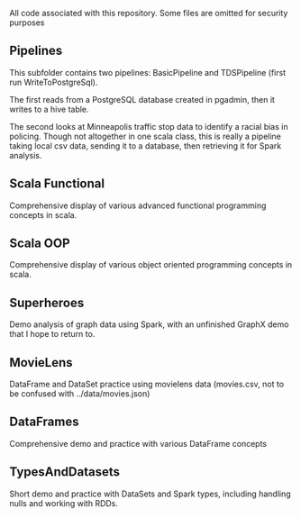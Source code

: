 All code associated with this repository. Some files are omitted for security purposes

## Pipelines
This subfolder contains two pipelines: BasicPipeline and TDSPipeline (first run WriteToPostgreSql). 

The first reads from a PostgreSQL database created in pgadmin, then it writes to a hive table.

The second looks at Minneapolis traffic stop data to identify a racial bias in policing. Though not altogether in one scala class, this is really a pipeline taking local csv data, sending it to a database, then retrieving it for Spark analysis.

## Scala Functional
Comprehensive display of various advanced functional programming concepts in scala.

## Scala OOP
Comprehensive display of various object oriented programming concepts in scala.

## Superheroes
Demo analysis of graph data using Spark, with an unfinished GraphX demo that I hope to return to.

## MovieLens
DataFrame and DataSet practice using movielens data (movies.csv, not to be confused with ../data/movies.json)

## DataFrames
Comprehensive demo and practice with various DataFrame concepts

## TypesAndDatasets
Short demo and practice with DataSets and Spark types, including handling nulls and working with RDDs.
